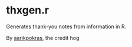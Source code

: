 # thxgen.r
Generates thank-you notes from information in R.

By [aarikpokras](https://github.com/aarikpokras), the credit hog
